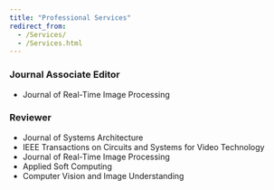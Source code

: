 ```yaml
---
title: "Professional Services"
redirect_from: 
  - /Services/
  - /Services.html
---
```


### Journal Associate Editor
* Journal of Real-Time Image Processing

### Reviewer
* Journal of Systems Architecture
* IEEE Transactions on Circuits and Systems for Video Technology
* Journal of Real-Time Image Processing
* Applied Soft Computing
* Computer Vision and Image Understanding 
